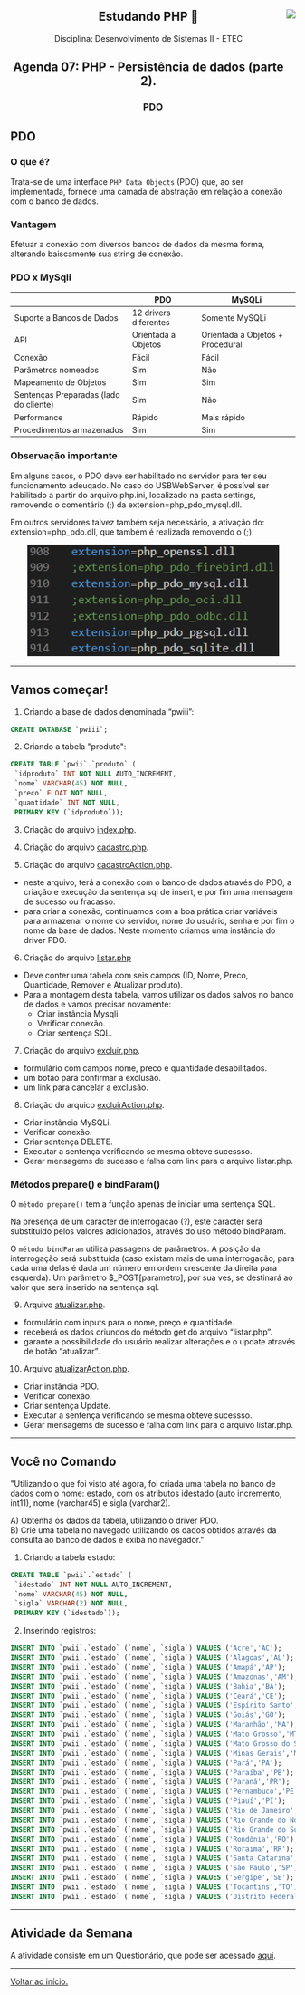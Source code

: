 <div align="center">
<a href="https://github.com/monicaquintal" target="_blank"><img align="right" height="130" src="https://cdn.jsdelivr.net/gh/devicons/devicon/icons/php/php-plain.svg" /></a>
<h2>Estudando PHP 🐘</h2>
<p>Disciplina: Desenvolvimento de Sistemas II - ETEC</p>
</div>

<div id="agenda06" align="center">
<h2>Agenda 07: PHP - Persistência de dados (parte 2).</h2>
<h3>PDO</h3>
</div>

## PDO

### O que é?

Trata-se de uma interface `PHP Data Objects` (PDO) que, ao ser implementada, fornece uma camada de abstração em relação a conexão com o banco de
dados.

### Vantagem

Efetuar a conexão com diversos bancos de dados da mesma forma, alterando baiscamente sua string de conexão.

### PDO x MySqli

&#32; | PDO | MySQLi
------|-----|-------
Suporte a Bancos de Dados | 12 drivers diferentes | Somente MySQLi
API | Orientada a Objetos | Orientada a Objetos + Procedural
Conexão | Fácil | Fácil
Parâmetros nomeados | Sim | Não
Mapeamento de Objetos | Sim | Sim
Sentenças Preparadas (lado do cliente) | Sim | Não 
Performance | Rápido | Mais rápido
Procedimentos armazenados | Sim | Sim

### Observação importante

Em alguns casos, o PDO deve ser habilitado no servidor para ter seu funcionamento adeuqado. No caso do USBWebServer, é possível ser habilitado a partir do arquivo php.ini, localizado na pasta settings, removendo o comentário (;) da extension=php_pdo_mysql.dll.

Em outros servidores talvez também seja necessário, a ativação do: extension=php_pdo.dll, que também é realizada removendo o (;).

<div align="center">
<img src="./assets/habilitando-pdo.png">
</div>

---

## Vamos começar!

1. Criando a base de dados denominada “pwiii”:

~~~sql
CREATE DATABASE `pwiii`;
~~~

2. Criando a tabela "produto":

~~~sql
CREATE TABLE `pwii`.`produto` (
 `idproduto` INT NOT NULL AUTO_INCREMENT,
 `nome` VARCHAR(45) NOT NULL,
 `preco` FLOAT NOT NULL,
 `quantidade` INT NOT NULL,
 PRIMARY KEY (`idproduto`));
~~~

3. Criação do arquivo [index.php](./atividade-agenda/index.php).

4. Criação do arquivo [cadastro.php](./atividade-agenda/cadastro.php).

5. Criação do arquivo [cadastroAction.php](./atividade-agenda/cadastroAction.php).

- neste arquivo, terá a conexão com o banco de dados através do PDO, a criação e execução da sentença sql de insert, e por fim uma mensagem de sucesso ou fracasso.
- para criar a conexão, continuamos com a boa prática criar variáveis para armazenar o nome do servidor, nome do usuário, senha e por fim o nome da base de dados. Neste momento criamos uma instância do driver PDO.

6. Criação do arquivo [listar.php](./atividade-agenda/listar.php)

- Deve conter uma tabela com seis campos (ID, Nome, Preco, Quantidade, Remover e Atualizar produto).
- Para a montagem desta tabela, vamos utilizar os dados salvos no banco de dados e vamos precisar novamente:
  - Criar instância Mysqli
  - Verificar conexão.
  - Criar sentença SQL.

7. Criação do arquivo [excluir.php](./atividade-agenda/excluir.php).

- formulário com campos nome, preco e quantidade desabilitados.
- um botão para confirmar a exclusão.
- um link para cancelar a exclusão.

8. Criação do arquico [excluirAction.php](./atividade-agenda/excluirAction.php).

- Criar instância MySQLi.
- Verificar conexão.
- Criar sentença DELETE.
- Executar a sentença verificando se mesma obteve sucessso.
- Gerar mensagems de sucesso e falha com link para o arquivo listar.php.

### Métodos prepare() e bindParam()

O `método prepare()` tem a função apenas de iniciar uma sentença SQL.

Na presença de um caracter de interrogaçao (?), este caracter será substituido pelos valores adicionados, através do uso método bindParam.

O `método bindParam` utiliza passagens de parâmetros. A posição da interrogação será substituída (caso existam mais de uma interrogação, para cada uma delas é dada um número em ordem crescente da direita para esquerda). Um parâmetro $_POST[parametro], por sua ves, se destinará ao valor que será inserido na sentença sql. 

9. Arquivo [atualizar.php](./atividade-agenda/atualizar.php).

- formulário com inputs para o nome, preço e quantidade.
- receberá os dados oriundos do método get do arquivo “listar.php”.
- garante a possibilidade do usuário realizar alterações e o update através de botão “atualizar”.

10. Arquivo [atualizarAction.php](./atividade-agenda/atualizarAction.php).

- Criar instância PDO.
- Verificar conexão.
- Criar sentença Update.
- Executar a sentença verificando se mesma obteve sucessso.
- Gerar mensagems de sucesso e falha com link para o arquivo listar.php.

---

## Você no Comando

"Utilizando o que foi visto até agora, foi criada uma tabela no banco de dados com o nome: estado, com os atributos idestado (auto
incremento, int11), nome (varchar45) e sigla (varchar2).

A) Obtenha os dados da tabela, utilizando o driver PDO. <br>
B) Crie uma tabela no navegado utilizando os dados obtidos através da consulta ao banco de dados e exiba no navegador."

1. Criando a tabela estado:

~~~sql
CREATE TABLE `pwii`.`estado` (
 `idestado` INT NOT NULL AUTO_INCREMENT,
 `nome` VARCHAR(45) NOT NULL,
 `sigla` VARCHAR(2) NOT NULL,
 PRIMARY KEY (`idestado`));
~~~

2. Inserindo registros:

~~~sql
INSERT INTO `pwii`.`estado` (`nome`, `sigla`) VALUES ('Acre','AC');
INSERT INTO `pwii`.`estado` (`nome`, `sigla`) VALUES ('Alagoas','AL');
INSERT INTO `pwii`.`estado` (`nome`, `sigla`) VALUES ('Amapá','AP');
INSERT INTO `pwii`.`estado` (`nome`, `sigla`) VALUES ('Amazonas','AM');
INSERT INTO `pwii`.`estado` (`nome`, `sigla`) VALUES ('Bahia','BA');
INSERT INTO `pwii`.`estado` (`nome`, `sigla`) VALUES ('Ceará','CE');
INSERT INTO `pwii`.`estado` (`nome`, `sigla`) VALUES ('Espírito Santo','ES');
INSERT INTO `pwii`.`estado` (`nome`, `sigla`) VALUES ('Goiás','GO');
INSERT INTO `pwii`.`estado` (`nome`, `sigla`) VALUES ('Maranhão','MA');
INSERT INTO `pwii`.`estado` (`nome`, `sigla`) VALUES ('Mato Grosso','MT');
INSERT INTO `pwii`.`estado` (`nome`, `sigla`) VALUES ('Mato Grosso do Sul','MS');
INSERT INTO `pwii`.`estado` (`nome`, `sigla`) VALUES ('Minas Gerais','MG');
INSERT INTO `pwii`.`estado` (`nome`, `sigla`) VALUES ('Pará','PA');
INSERT INTO `pwii`.`estado` (`nome`, `sigla`) VALUES ('Paraíba','PB');
INSERT INTO `pwii`.`estado` (`nome`, `sigla`) VALUES ('Paraná','PR');
INSERT INTO `pwii`.`estado` (`nome`, `sigla`) VALUES ('Pernambuco','PE');
INSERT INTO `pwii`.`estado` (`nome`, `sigla`) VALUES ('Piauí','PI');
INSERT INTO `pwii`.`estado` (`nome`, `sigla`) VALUES ('Rio de Janeiro','RJ');
INSERT INTO `pwii`.`estado` (`nome`, `sigla`) VALUES ('Rio Grande do Norte','RN');
INSERT INTO `pwii`.`estado` (`nome`, `sigla`) VALUES ('Rio Grande do Sul','RS');
INSERT INTO `pwii`.`estado` (`nome`, `sigla`) VALUES ('Rondônia','RO');
INSERT INTO `pwii`.`estado` (`nome`, `sigla`) VALUES ('Roraima','RR');
INSERT INTO `pwii`.`estado` (`nome`, `sigla`) VALUES ('Santa Catarina','SC');
INSERT INTO `pwii`.`estado` (`nome`, `sigla`) VALUES ('São Paulo','SP');
INSERT INTO `pwii`.`estado` (`nome`, `sigla`) VALUES ('Sergipe','SE');
INSERT INTO `pwii`.`estado` (`nome`, `sigla`) VALUES ('Tocantins','TO');
INSERT INTO `pwii`.`estado` (`nome`, `sigla`) VALUES ('Distrito Federal','DF');
~~~

---

## Atividade da Semana

A atividade consiste em um Questionário, que pode ser acessado [aqui](./questionario_agenda07_ds_ii.pdf).

--- 

[Voltar ao início.](https://github.com/monicaquintal/disciplina_DS_II_ETEC)